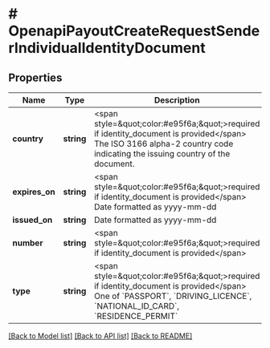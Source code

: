# # OpenapiPayoutCreateRequestSenderIndividualIdentityDocument

## Properties

Name | Type | Description | Notes
------------ | ------------- | ------------- | -------------
**country** | **string** | &lt;span style&#x3D;\&quot;color:#e95f6a;\&quot;&gt;required if identity_document is provided&lt;/span&gt;  The ISO 3166 alpha-2 country code indicating the issuing country of the document. | [optional]
**expires_on** | **string** | &lt;span style&#x3D;\&quot;color:#e95f6a;\&quot;&gt;required if identity_document is provided&lt;/span&gt;  Date formatted as yyyy-mm-dd | [optional]
**issued_on** | **string** | Date formatted as yyyy-mm-dd | [optional]
**number** | **string** | &lt;span style&#x3D;\&quot;color:#e95f6a;\&quot;&gt;required if identity_document is provided&lt;/span&gt; | [optional]
**type** | **string** | &lt;span style&#x3D;\&quot;color:#e95f6a;\&quot;&gt;required if identity_document is provided&lt;/span&gt;  One of &#x60;PASSPORT&#x60;, &#x60;DRIVING_LICENCE&#x60;, &#x60;NATIONAL_ID_CARD&#x60;, &#x60;RESIDENCE_PERMIT&#x60; | [optional]

[[Back to Model list]](../../README.md#models) [[Back to API list]](../../README.md#endpoints) [[Back to README]](../../README.md)
